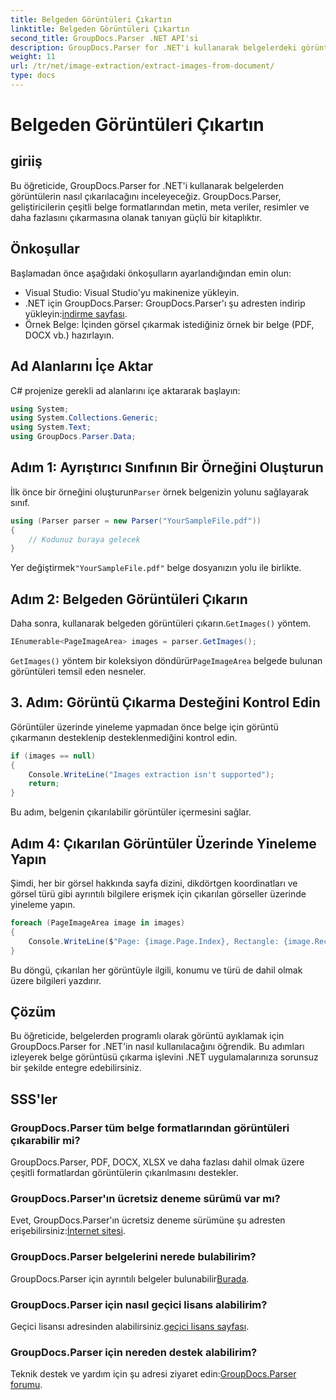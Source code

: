```yaml
---
title: Belgeden Görüntüleri Çıkartın
linktitle: Belgeden Görüntüleri Çıkartın
second_title: GroupDocs.Parser .NET API'si
description: GroupDocs.Parser for .NET'i kullanarak belgelerdeki görüntüleri zahmetsizce çıkarın. Belge işleme yetenekleriniz ve görüntü çıkarma görevlerinizi verimli bir şekilde kolaylaştırın.
weight: 11
url: /tr/net/image-extraction/extract-images-from-document/
type: docs
---
```

# Belgeden Görüntüleri Çıkartın

## giriiş
Bu öğreticide, GroupDocs.Parser for .NET'i kullanarak belgelerden görüntülerin nasıl çıkarılacağını inceleyeceğiz. GroupDocs.Parser, geliştiricilerin çeşitli belge formatlarından metin, meta veriler, resimler ve daha fazlasını çıkarmasına olanak tanıyan güçlü bir kitaplıktır.
## Önkoşullar
Başlamadan önce aşağıdaki önkoşulların ayarlandığından emin olun:
- Visual Studio: Visual Studio'yu makinenize yükleyin.
-  .NET için GroupDocs.Parser: GroupDocs.Parser'ı şu adresten indirip yükleyin:[indirme sayfası](https://releases.groupdocs.com/parser/net/).
- Örnek Belge: İçinden görsel çıkarmak istediğiniz örnek bir belge (PDF, DOCX vb.) hazırlayın.

## Ad Alanlarını İçe Aktar
C# projenize gerekli ad alanlarını içe aktararak başlayın:
```csharp
using System;
using System.Collections.Generic;
using System.Text;
using GroupDocs.Parser.Data;
```
## Adım 1: Ayrıştırıcı Sınıfının Bir Örneğini Oluşturun
 İlk önce bir örneğini oluşturun`Parser` örnek belgenizin yolunu sağlayarak sınıf.
```csharp
using (Parser parser = new Parser("YourSampleFile.pdf"))
{
    // Kodunuz buraya gelecek
}
```
 Yer değiştirmek`"YourSampleFile.pdf"` belge dosyanızın yolu ile birlikte.
## Adım 2: Belgeden Görüntüleri Çıkarın
 Daha sonra, kullanarak belgeden görüntüleri çıkarın.`GetImages()` yöntem.
```csharp
IEnumerable<PageImageArea> images = parser.GetImages();
```
`GetImages()` yöntem bir koleksiyon döndürür`PageImageArea` belgede bulunan görüntüleri temsil eden nesneler.
## 3. Adım: Görüntü Çıkarma Desteğini Kontrol Edin
Görüntüler üzerinde yineleme yapmadan önce belge için görüntü çıkarmanın desteklenip desteklenmediğini kontrol edin.
```csharp
if (images == null)
{
    Console.WriteLine("Images extraction isn't supported");
    return;
}
```
Bu adım, belgenin çıkarılabilir görüntüler içermesini sağlar.
## Adım 4: Çıkarılan Görüntüler Üzerinde Yineleme Yapın
Şimdi, her bir görsel hakkında sayfa dizini, dikdörtgen koordinatları ve görsel türü gibi ayrıntılı bilgilere erişmek için çıkarılan görseller üzerinde yineleme yapın.
```csharp
foreach (PageImageArea image in images)
{
    Console.WriteLine($"Page: {image.Page.Index}, Rectangle: {image.Rectangle}, Type: {image.FileType}");
}
```
Bu döngü, çıkarılan her görüntüyle ilgili, konumu ve türü de dahil olmak üzere bilgileri yazdırır.

## Çözüm
Bu öğreticide, belgelerden programlı olarak görüntü ayıklamak için GroupDocs.Parser for .NET'in nasıl kullanılacağını öğrendik. Bu adımları izleyerek belge görüntüsü çıkarma işlevini .NET uygulamalarınıza sorunsuz bir şekilde entegre edebilirsiniz.

## SSS'ler
### GroupDocs.Parser tüm belge formatlarından görüntüleri çıkarabilir mi?
GroupDocs.Parser, PDF, DOCX, XLSX ve daha fazlası dahil olmak üzere çeşitli formatlardan görüntülerin çıkarılmasını destekler.
### GroupDocs.Parser'ın ücretsiz deneme sürümü var mı?
 Evet, GroupDocs.Parser'ın ücretsiz deneme sürümüne şu adresten erişebilirsiniz:[İnternet sitesi](https://releases.groupdocs.com/).
### GroupDocs.Parser belgelerini nerede bulabilirim?
 GroupDocs.Parser için ayrıntılı belgeler bulunabilir[Burada](https://tutorials.groupdocs.com/parser/net/).
### GroupDocs.Parser için nasıl geçici lisans alabilirim?
 Geçici lisansı adresinden alabilirsiniz.[geçici lisans sayfası](https://purchase.groupdocs.com/temporary-license/).
### GroupDocs.Parser için nereden destek alabilirim?
 Teknik destek ve yardım için şu adresi ziyaret edin:[GroupDocs.Parser forumu](https://forum.groupdocs.com/c/parser/17).